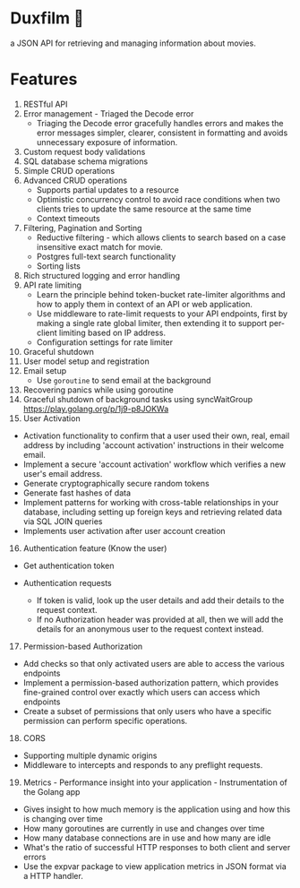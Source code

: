 # Duxfilm 🎦

a JSON API for retrieving and managing information about movies.

# Features

1. RESTful API
2. Error management - Triaged the Decode error
   - Triaging the Decode error gracefully handles errors and makes the error messages simpler, clearer, consistent in formatting and avoids unnecessary exposure of information.
3. Custom request body validations
4. SQL database schema migrations
5. Simple CRUD operations
6. Advanced CRUD operations
   - Supports partial updates to a resource
   - Optimistic concurrency control to avoid race conditions when two clients tries to update the same resource at the same time
   - Context timeouts
7. Filtering, Pagination and Sorting
   - Reductive filtering - which allows clients to search based on a case insensitive exact match for movie.
   - Postgres full-text search functionality
   - Sorting lists
8. Rich structured logging and error handling
9. API rate limiting
   - Learn the principle behind token-bucket rate-limiter algorithms and how to apply them in context of an API or web application.
   - Use middleware to rate-limit requests to your API endpoints, first by making a single rate global limiter, then extending it to support per-client limiting based on IP address.
   - Configuration settings for rate limiter
10. Graceful shutdown
11. User model setup and registration
12. Email setup
    - Use `goroutine` to send email at the background
13. Recovering panics while using goroutine
14. Graceful shutdown of background tasks using syncWaitGroup https://play.golang.org/p/1j9-p8JOKWa
15. User Activation

- Activation functionality to confirm that a user used their own, real, email address by including 'account activation' instructions in their welcome email.
- Implement a secure 'account activation' workflow which verifies a new user's email address.
- Generate cryptographically secure random tokens
- Generate fast hashes of data
- Implement patterns for working with cross-table relationships in your database, including setting up foreign keys and retrieving related data via SQL JOIN queries
- Implements user activation after user account creation

16. Authentication feature (Know the user)

- Get authentication token
- Authentication requests

  - If token is valid, look up the user details and add their details to the request context.
  - If no Authorization header was provided at all, then we will add the details for an anonymous user to the request context instead.

17. Permission-based Authorization

- Add checks so that only activated users are able to access the various endpoints
- Implement a permission-based authorization pattern, which provides fine-grained control over exactly which users can access which endpoints
- Create a subset of permissions that only users who have a specific permission can perform specific operations.

18. CORS

- Supporting multiple dynamic origins
- Middleware to intercepts and responds to any preflight requests.

19. Metrics - Performance insight into your application - Instrumentation of the Golang app

- Gives insight to how much memory is the application using and how this is changing over time
- How many goroutines are currently in use and changes over time
- How many database connections are in use and how many are idle
- What's the ratio of successful HTTP responses to both client and server errors
- Use the expvar package to view application metrics in JSON format via a HTTP handler.
